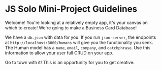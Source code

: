 # JS Solo Mini-Project Guidelines

Welcome! You're looking at a relatively empty app, it's your canvas on which to create! We're going to make a Business Card Database!

We have a `db.json` with data for you. If you run `json-server`, the endpoints at `http://localhost:3000/humans` will give you the functionality you seek. The Human model has a `name`, `email`, `company`, and `catchphrase`. Use this information to allow your user full CRUD on your app.

Go to town with it! This is an opportunity for you to get creative. 
